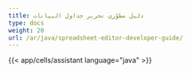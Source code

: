 ```yaml
---
title: دليل مطوّري تحرير جداول البيانات
type: docs
weight: 20
url: /ar/java/spreadsheet-editor-developer-guide/
---
```



{{< app/cells/assistant language="java" >}}

